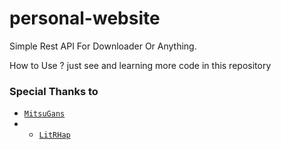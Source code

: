 # personal-website

Simple Rest API For Downloader Or Anything.

How to Use ?
just see and learning more code in this repository

### Special Thanks to
* [`MitsuGans`](https://github.com/MitsuGans)
* * [`LitRHap`](https://instagram.com/litrhap.kotz)
